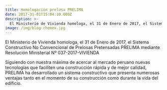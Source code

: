 ```yaml
---
title: Homologación prelosa PRELIMA
date: 2017-31-01T15:04:10.000Z
description: >-
  El Ministerio de Vivienda homologa, el 31 de Enero de 2017, el Sistema Constructivo No Convencional de Prelosas Pretensadas PRELIMA mediante Resolución Ministerial Nº 037-2017-VIVIENDA
image: /img/blog-chemex.jpg
---
```


El Ministerio de Vivienda homologa, el 31 de Enero de 2017, el Sistema Constructivo No Convencional de Prelosas Pretensadas PRELIMA mediante Resolución Ministerial Nº 037-2017-VIVIENDA

Siguiendo con nuestra máxima de acercar al mercado peruano nuevas tecnologías que faciliten una construcción rápida y de mejor calidad, PRELIMA ha desarrollado un sistema constructivo que presenta numerosas ventajas tanto en el momento de su construcción como durante la vida del edificio.
